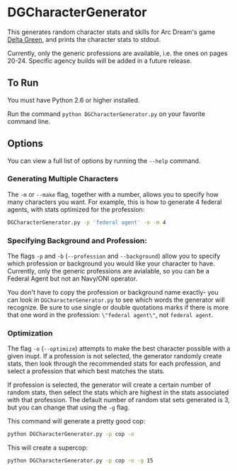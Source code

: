 # DGCharacterGenerator

This generates random character stats and skills for Arc Dream's game [Delta Green](http://www.delta-green.com/), and prints the character stats to stdout. 

Currently, only the generic professions are available, i.e. the ones on pages 20-24. Specific agency builds will be added in a future release.

## To Run

You must have Python 2.6 or higher installed. 

Run the command ``python DGCharacterGenerator.py`` on your favorite command line. 

## Options

You can view a full list of options by running the ``--help`` command. 

### Generating Multiple Characters

The ``-m`` or ``--make`` flag, together with a number, allows you to specify how many characters you want. For example, this is how to generate 4 federal agents, with stats optimized for the profession:

```bash
DGCharacterGenerator.py -p 'federal agent' -o -m 4
```

### Specifying Background and Profession:

The flags ``-p`` and ``-b`` (``--profession`` and ``--background``) allow you to specify which profession or background you would like your character to have. Currently, only the generic professions are avialable, so you can be a Federal Agent but not an Navy/ONI operator. 

You don't have to copy the profession or background name exactly- you can look in ``DGCharacterGenerator.py`` to see which words the generator will recognize. Be sure to use single or double quotations marks if there is more that one word in the profession: ``\"federal agent\"``, not ``federal agent``.

### Optimization

The flag ``-o`` (``--optimize``) attempts to make the best character possible with a given inupt. If a profession is not selected, the generator randomly create stats, then  look through the recommended stats for each profession, and select a profession that which best matches the stats.

If profession is selected, the generator will create a certain number of random stats, then select the stats which are highest in the stats associated with that profession. The default number of random stat sets generated is 3, but you can change that using the ``-g`` flag.

This command will generate a pretty good cop:

```bash
python DGCharacterGenerator.py -p cop -o
```

This will create a supercop:

```bash
python DGCharacterGenerator.py -p cop -o -g 15
```
